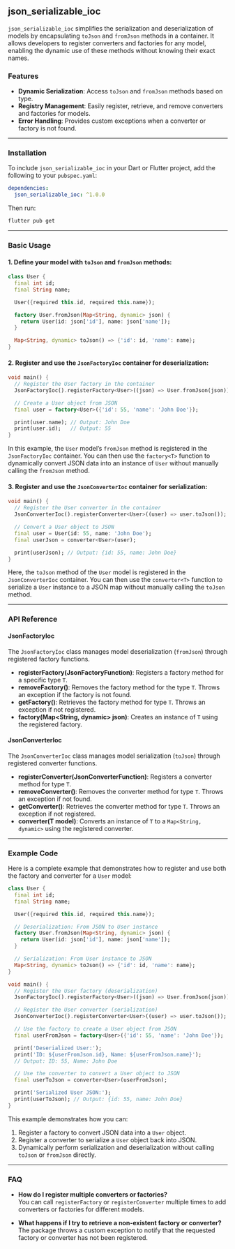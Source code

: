 ## json_serializable_ioc

`json_serializable_ioc` simplifies the serialization and deserialization of models by encapsulating `toJson` and `fromJson` methods in a container. It allows developers to register converters and factories for any model, enabling the dynamic use of these methods without knowing their exact names.

### Features
- **Dynamic Serialization**: Access `toJson` and `fromJson` methods based on type.
- **Registry Management**: Easily register, retrieve, and remove converters and factories for models.
- **Error Handling**: Provides custom exceptions when a converter or factory is not found.

---

### Installation

To include `json_serializable_ioc` in your Dart or Flutter project, add the following to your `pubspec.yaml`:

```yaml
dependencies:
  json_serializable_ioc: ^1.0.0
```

Then run:

```bash
flutter pub get
```

---

### Basic Usage

#### 1. Define your model with `toJson` and `fromJson` methods:

```dart
class User {
  final int id;
  final String name;

  User({required this.id, required this.name});

  factory User.fromJson(Map<String, dynamic> json) {
    return User(id: json['id'], name: json['name']);
  }

  Map<String, dynamic> toJson() => {'id': id, 'name': name};
}
```

#### 2. Register and use the `JsonFactoryIoc` container for deserialization:

```dart
void main() {
  // Register the User factory in the container
  JsonFactoryIoc().registerFactory<User>((json) => User.fromJson(json));

  // Create a User object from JSON
  final user = factory<User>({'id': 55, 'name': 'John Doe'});

  print(user.name); // Output: John Doe
  print(user.id);   // Output: 55
}
```

In this example, the `User` model’s `fromJson` method is registered in the `JsonFactoryIoc` container. You can then use the `factory<T>` function to dynamically convert JSON data into an instance of `User` without manually calling the `fromJson` method.

#### 3. Register and use the `JsonConverterIoc` container for serialization:

```dart
void main() {
  // Register the User converter in the container
  JsonConverterIoc().registerConverter<User>((user) => user.toJson());

  // Convert a User object to JSON
  final user = User(id: 55, name: 'John Doe');
  final userJson = converter<User>(user);

  print(userJson); // Output: {id: 55, name: John Doe}
}
```

Here, the `toJson` method of the `User` model is registered in the `JsonConverterIoc` container. You can then use the `converter<T>` function to serialize a `User` instance to a JSON map without manually calling the `toJson` method.

---

### API Reference

#### JsonFactoryIoc

The `JsonFactoryIoc` class manages model deserialization (`fromJson`) through registered factory functions.

- **registerFactory<T>(JsonFactoryFunction<T>)**: Registers a factory method for a specific type `T`.
- **removeFactory<T>()**: Removes the factory method for the type `T`. Throws an exception if the factory is not found.
- **getFactory<T>()**: Retrieves the factory method for type `T`. Throws an exception if not registered.
- **factory<T>(Map<String, dynamic> json)**: Creates an instance of `T` using the registered factory.

#### JsonConverterIoc

The `JsonConverterIoc` class manages model serialization (`toJson`) through registered converter functions.

- **registerConverter<T>(JsonConverterFunction<T>)**: Registers a converter method for type `T`.
- **removeConverter<T>()**: Removes the converter method for type `T`. Throws an exception if not found.
- **getConverter<T>()**: Retrieves the converter method for type `T`. Throws an exception if not registered.
- **converter<T>(T model)**: Converts an instance of `T` to a `Map<String, dynamic>` using the registered converter.

---

### Example Code

Here is a complete example that demonstrates how to register and use both the factory and converter for a `User` model:

```dart
class User {
  final int id;
  final String name;

  User({required this.id, required this.name});

  // Deserialization: From JSON to User instance
  factory User.fromJson(Map<String, dynamic> json) {
    return User(id: json['id'], name: json['name']);
  }

  // Serialization: From User instance to JSON
  Map<String, dynamic> toJson() => {'id': id, 'name': name};
}

void main() {
  // Register the User factory (deserialization)
  JsonFactoryIoc().registerFactory<User>((json) => User.fromJson(json));

  // Register the User converter (serialization)
  JsonConverterIoc().registerConverter<User>((user) => user.toJson());

  // Use the factory to create a User object from JSON
  final userFromJson = factory<User>({'id': 55, 'name': 'John Doe'});

  print('Deserialized User:');
  print('ID: ${userFromJson.id}, Name: ${userFromJson.name}');
  // Output: ID: 55, Name: John Doe

  // Use the converter to convert a User object to JSON
  final userToJson = converter<User>(userFromJson);

  print('Serialized User JSON:');
  print(userToJson); // Output: {id: 55, name: John Doe}
}
```

This example demonstrates how you can:
1. Register a factory to convert JSON data into a `User` object.
2. Register a converter to serialize a `User` object back into JSON.
3. Dynamically perform serialization and deserialization without calling `toJson` or `fromJson` directly.

---

### FAQ

- **How do I register multiple converters or factories?**  
  You can call `registerFactory` or `registerConverter` multiple times to add converters or factories for different models.

- **What happens if I try to retrieve a non-existent factory or converter?**  
  The package throws a custom exception to notify that the requested factory or converter has not been registered.
